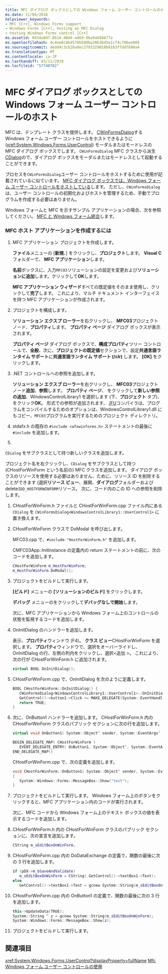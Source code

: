 ```yaml
---
title: MFC ダイアログ ボックスとしての Windows フォーム ユーザー コントロールのホスト
ms.date: 11/04/2016
helpviewer_keywords:
- MFC [C++], Windows Forms support
- Windows Forms [C++], hosting as MFC Dialog
- hosting Windows Forms control [C++]
ms.assetid: 0434a9d7-8b14-48e6-ad69-9ba9a684677a
ms.openlocfilehash: 4c4ee8c8b4570b598ba20b3bd5e1cf4c706ee885
ms.sourcegitcommit: dedd4c3cb28adec3793329018b9163ffddf890a4
ms.translationtype: MT
ms.contentlocale: ja-JP
ms.lasthandoff: 03/11/2019
ms.locfileid: "57740782"
---
```

# <a name="hosting-a-windows-form-user-control-as-an-mfc-dialog-box"></a>MFC ダイアログ ボックスとしての Windows フォーム ユーザー コントロールのホスト

MFC は、テンプレート クラスを提供します。 [CWinFormsDialog](../mfc/reference/cwinformsdialog-class.md)する Windows フォーム ユーザー コントロールをホストできるように (<xref:System.Windows.Forms.UserControl>) モーダルまたはモードレスの MFC ダイアログ ボックスでします。 `CWinFormsDialog` MFC クラスから派生[CDialog](../mfc/reference/cdialog-class.md)ので、ダイアログ ボックスをモーダルまたはモードレスとして起動することができます。

プロセスを`CWinFormsDialog`ユーザー コントロールをホストするために使用が記載されているに似ています。 [MFC ダイアログ ボックスでは、Windows フォーム ユーザー コントロールをホストしている](../dotnet/hosting-a-windows-form-user-control-in-an-mfc-dialog-box.md)します。 ただし、`CWinFormsDialog` は、ユーザー コントロールの初期化およびホストを管理するため、手動でプログラムを作成する必要はありません。

Windows フォームと MFC を示すサンプル アプリケーションの場合、次を参照してください。 [MFC と Windows フォーム統合](http://www.microsoft.com/downloads/details.aspx?FamilyID=987021bc-e575-4fe3-baa9-15aa50b0f599&displaylang=en)します。

### <a name="to-create-the-mfc-host-application"></a>MFC ホスト アプリケーションを作成するには

1. MFC アプリケーション プロジェクトを作成します。

   **ファイル**メニューの [**新規**、] をクリックし、**プロジェクト**します。 **Visual C**フォルダーで、 **MFC アプリケーション**します。

   **名前**ボックスに、入力`MFC03`ソリューションの設定を変更および**ソリューションに追加**します。クリックして**OK**します。

   **MFC アプリケーション ウィザード**すべての既定値をそのまま使用し、クリックして**完了**します。 これにより、マルチ ドキュメント インターフェイスを持つ MFC アプリケーションが作成されます。

1. プロジェクトを構成します。

   **ソリューション エクスプ ローラー**を右クリックし、 **MFC03**プロジェクト ノード、**プロパティ**します。 **プロパティ ページ** ダイアログ ボックスが表示されます。

   **プロパティ ページ** ダイアログ ボックスで、**構成プロパティ**ツリー コントロールで、**全般**、次に、**プロジェクトの既定値**セクションで、設定**共通言語ランタイム サポート**に**共通言語ランタイム サポート (/clr)** します。 **[OK]** をクリックします。

1. .NET コントロールへの参照を追加します。

   **ソリューション エクスプ ローラー**を右クリックし、 **MFC03**プロジェクト ノード**追加**、**参照**します。 **プロパティ ページ**、 をクリックして**新しい参照の追加**、WindowsControlLibrary1 を選択します (下、**プロジェクト** タブ)、 をクリック**OK**。 形式での参照が追加されます、 [/FU](../build/reference/fu-name-forced-hash-using-file.md)コンパイラは、プログラムをコンパイルするためのオプションは、WindowsControlLibrary1.dll にもコピー、`MFC03`プログラムを実行するためのプロジェクト ディレクトリ。

1. stdafx.h の既存の `#include <afxwinforms.h>` ステートメントの最後に `#include` を追加します。

1. 
  `CDialog` をサブクラスとして持つ新しいクラスを追加します。

   プロジェクト名を右クリックし、`CDialog` をサブクラスとして持つ (CHostForWinForm という名前の) MFC クラスを追加します。 ダイアログ ボックスのリソースを使用する必要はありません、ために、リソース ID を削除することができます (選択**リソース ビュー**、展開、**ダイアログ**フォルダーおよび delete`IDD_HOSTFORWINFORM`リソース。  次に、コード内のこの ID への参照を削除します。

1. CHostForWinForm.h ファイルと CHostForWinForm.cpp ファイル内にある `CDialog` を `CWinFormsDialog<WindowsControlLibrary1::UserControl1>` に置き換えます。

1. CHostForWinForm クラスで DoModal を呼び出します。

   MFC03.cpp で、`#include "HostForWinForm.h"` を追加します。

   CMFC03App::InitInstance の定義内の return ステートメントの前に、次のコードを追加します。

    ```cpp
    CHostForWinForm m_HostForWinForm;
    m_HostForWinForm.DoModal();
    ```

1. プロジェクトをビルドして実行します。

   **[ビルド]** メニューの **[ソリューションのビルド]** をクリックします。

   **デバッグ** メニューのをクリックして**デバッグなしで開始**します。

   次に、MFC アプリケーションから Windows フォーム上のコントロールの状態を監視するコードを追加します。

1. OnInitDialog のハンドラーを追加します。

   表示、**プロパティ**ウィンドウ (F4)。 **クラス ビュー**CHostForWinForm を選択します。 **プロパティ**ウィンドウで、選択をオーバーライドし、OnInitDialog の行、左側の列内をクリックし、選択\<追加 >。 これにより、次の行が CHostForWinForm.h に追加されます。

    ```cpp
    virtual BOOL OnInitDialog();
    ```

1. CHostForWinForm.cpp で、OnInitDialog を次のように定義します。

    ```cpp
    BOOL CHostForWinForm::OnInitDialog() {
       CWinFormsDialog<WindowsControlLibrary1::UserControl1>::OnInitDialog();
       GetControl()->button1->Click += MAKE_DELEGATE(System::EventHandler, OnButton1);
       return TRUE;
    }
    ```

1. 次に、OnButton1 ハンドラーを追加します。 CHostForWinForm.h 内の CHostForWinForm クラスのパブリック セクションに次の行を追加します。

    ```cpp
    virtual void OnButton1( System::Object^ sender, System::EventArgs^ e );

    BEGIN_DELEGATE_MAP( CHostForWinForm )
       EVENT_DELEGATE_ENTRY( OnButton1, System::Object^, System::EventArgs^ );
    END_DELEGATE_MAP()
    ```

   CHostForWinForm.cpp で、次の定義を追加します。

    ```cpp
    void CHostForWinForm::OnButton1( System::Object^ sender, System::EventArgs^ e )
    {
       System::Windows::Forms::MessageBox::Show("test");
    }
    ```

1. プロジェクトをビルドして実行します。 Windows フォーム上のボタンをクリックすると、MFC アプリケーション内のコードが実行されます。

    次に、MFC コードから Windows フォーム上のテキスト ボックスの値を表示するコードを追加します。

1. CHostForWinForm.h 内の CHostForWinForm クラスのパブリック セクションに、次の宣言を追加します。

    ```cpp
    CString m_sEditBoxOnWinForm;
    ```

1. CHostForWinForm.cpp 内の DoDataExchange の定義で、関数の最後に次の 3 行を追加します。

    ```cpp
    if (pDX->m_bSaveAndValidate)
       m_sEditBoxOnWinForm = CString( GetControl()->textBox1->Text);
    else
       GetControl()->textBox1->Text = gcnew System::String(m_sEditBoxOnWinForm);
    ```

1. CHostForWinForm.cpp 内の OnButton1 の定義で、関数の最後に次の 3 行を追加します。

    ```cpp
    this->UpdateData(TRUE);
    System::String ^ z = gcnew System::String(m_sEditBoxOnWinForm);
    System::Windows::Forms::MessageBox::Show(z);
    ```

1. プロジェクトをビルドして実行します。

## <a name="see-also"></a>関連項目

<xref:System.Windows.Forms.UserControl?displayProperty=fullName>
[Mfc Windows フォーム ユーザー コントロールの使用](../dotnet/using-a-windows-form-user-control-in-mfc.md)
